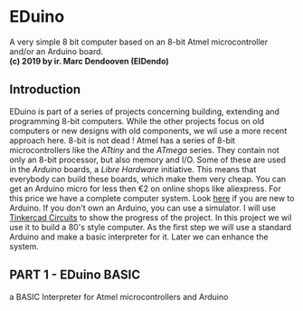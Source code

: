 # EDuino
A very simple 8 bit computer based on an 8-bit Atmel microcontroller and/or an Arduino board.  
**(c) 2019 by ir. Marc Dendooven (ElDendo)**
## Introduction
EDuino is  part of a series of projects concerning building, extending and programming 8-bit computers. While the other projects focus on old computers or new designs with old components, we wil use a more recent approach here. 8-bit is not dead !
Atmel has a series of 8-bit microcontrollers like the *ATtiny* and the *ATmega* series. They contain not only an 8-bit processor, but also memory and I/O. 
Some of these are used in the *Arduino* boards, a *Libre Hardware* initiative. This means that everybody can build these boards, which make them very cheap. You can get an Arduino micro for less then €2 on online shops like aliexpress. For this price we have a complete computer system. Look [here](https://www.arduino.cc/) if you are new to Arduino. If you don't own an Arduino, you can use a simulator. I will use [Tinkercad Circuits](https://www.tinkercad.com/learn/circuits) to show the progress of the project. 
In this project we wil use it to build a 80's style computer. As the first step we will use a standard Arduino and make a basic interpreter for it. Later we can enhance the system.
## PART 1 - EDuino BASIC
a BASIC Interpreter for Atmel microcontrollers and Arduino
